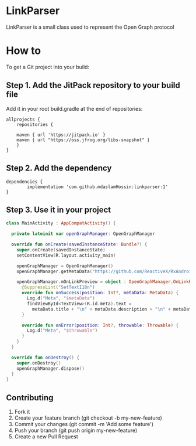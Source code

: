 # LinkParser
LinkParser is a small class used to represent the Open Graph protocol

# How to
To get a Git project into your build:

## Step 1. Add the JitPack repository to your build file

Add it in your root build.gradle at the end of repositories:

	allprojects {
		repositories {
		
		maven { url 'https://jitpack.io' }
		maven { url "https://oss.jfrog.org/libs-snapshot" }
		}
	}
## Step 2. Add the dependency

	dependencies {
	        implementation 'com.github.mdaslamHossin:linkparser:1'
	}

## Step 3. Use it in your project
```kotlin
class MainActivity : AppCompatActivity() {

  private lateinit var openGraphManager: OpenGraphManager

  override fun onCreate(savedInstanceState: Bundle?) {
    super.onCreate(savedInstanceState)
    setContentView(R.layout.activity_main)

    openGraphManager = OpenGraphManager()
    openGraphManager.getMetaData("https://github.com/ReactiveX/RxAndroid")

    openGraphManager.mOnLinkPreview = object : OpenGraphManager.OnLinkPreview {
      @SuppressLint("SetTextI18n")
      override fun onSuccess(position: Int?, metaData: MetaData) {
        Log.d("Meta", "$metaData")
        findViewById<TextView>(R.id.meta).text =
          metaData.title + "\n" + metaData.description + "\n" + metaData.imageurl
      }

      override fun onError(position: Int?, throwable: Throwable) {
        Log.d("Meta", "$throwable")
      }
    }
  }

  override fun onDestroy() {
    super.onDestroy()
    openGraphManager.dispose()
  }
}
```

## Contributing

1. Fork it
2. Create your feature branch (git checkout -b my-new-feature)
3. Commit your changes (git commit -m 'Add some feature')
4. Push your branch (git push origin my-new-feature)
5. Create a new Pull Request
